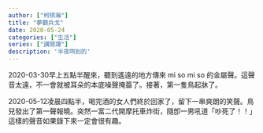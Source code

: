 ```yaml
---
author: ["柯棋瀚"]
title: "夢聽兵戈"
date: 2020-05-24
categories: ["生活"]
series: ["講閒譚"]
description: '半夜咡到的'
---
```


<date>2020-03-30</date>早上五點半醒來，聽到遙遠的地方傳來 mi so mi so 的金屬聲。這聲音太遠，不一會就被耳朵的本底噪聲掩葢了。接著，第一隻鳥起牀了。

<date>2020-05-12</date>凌晨四點半，喝完酒的女人們終於回家了，留下一串爽朗的笑聲。鳥兒發出了第一聲報曉。突然一富二代開摩托車炸街，隨卽一男吼道「吵死了！！」這樣的聲音如果錄下來一定會很有趣。